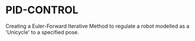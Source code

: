 # PID-CONTROL

Creating a Euler-Forward Iterative Method to regulate a robot modelled as a
'Unicycle' to a specified pose. 
